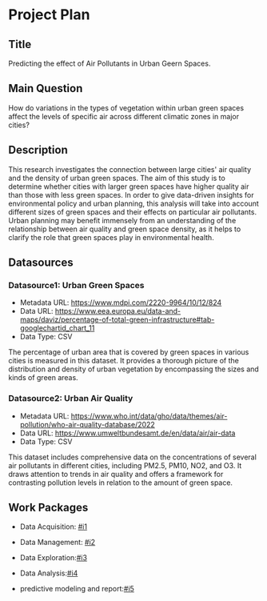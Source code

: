# Project Plan

## Title
Predicting the effect of Air Pollutants in Urban Geern Spaces.

## Main Question

How do variations in the types of vegetation within urban green spaces affect the levels of specific air across different climatic zones in major cities?


## Description

This research investigates the connection between large cities' air quality and the density of urban green spaces. The aim of this study is to determine whether cities with larger green spaces have higher quality air than those with less green spaces. In order to give data-driven insights for environmental policy and urban planning, this analysis will take into account different sizes of green spaces and their effects on particular air pollutants.  Urban planning may benefit immensely from an understanding of the relationship between air quality and green space density, as it helps to clarify the role that green spaces play in environmental health.

## Datasources

### Datasource1: Urban Green Spaces
* Metadata URL: https://www.mdpi.com/2220-9964/10/12/824
* Data URL: https://www.eea.europa.eu/data-and-maps/daviz/percentage-of-total-green-infrastructure#tab-googlechartid_chart_11
* Data Type: CSV

The percentage of urban area that is covered by green spaces in various cities is measured in this dataset. It provides a thorough picture of the distribution and density of urban vegetation by encompassing the sizes and kinds of green areas.

### Datasource2: Urban Air Quality
* Metadata URL:  https://www.who.int/data/gho/data/themes/air-pollution/who-air-quality-database/2022
* Data URL: https://www.umweltbundesamt.de/en/data/air/air-data
* Data Type: CSV
  
This dataset includes comprehensive data on the concentrations of several air pollutants in different cities, including PM2.5, PM10, NO2, and O3. It draws attention to trends in air quality and offers a framework for contrasting pollution levels in relation to the amount of green space.

## Work Packages

*  Data Acquisition: [#i1][i1]

  [i1]: https://github.com/Mahshidaf/Project-Work-1-mahshid-afshari/issues/1
  
*  Data Management: [#i2][i2]

    [i2]: https://github.com/Mahshidaf/Project-Work-1-mahshid-afshari/issues/2

*  Data Exploration:[#i3][i3]

  [i3]: https://github.com/Mahshidaf/Project-Work-1-mahshid-afshari/issues/3
  
*  Data Analysis:[#i4][i4]

    [i4]: https://github.com/Mahshidaf/Project-Work-1-mahshid-afshari/issues/4
   
*  predictive modeling and report:[#i5][i5]

  [i5]: https://github.com/Mahshidaf/Project-Work-1-mahshid-afshari/issues/5
